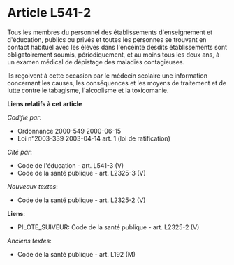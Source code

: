 # Article L541-2

Tous les membres du personnel des établissements d'enseignement et d'éducation, publics ou privés et toutes les personnes se
trouvant en contact habituel avec les élèves dans l'enceinte desdits établissements sont obligatoirement soumis,
périodiquement, et au moins tous les deux ans, à un examen médical de dépistage des maladies contagieuses.

Ils reçoivent à cette occasion par le médecin scolaire une information concernant les causes, les conséquences et les moyens
de traitement et de lutte contre le tabagisme, l'alcoolisme et la toxicomanie.

**Liens relatifs à cet article**

_Codifié par_:

  - Ordonnance 2000-549 2000-06-15
  - Loi n°2003-339 2003-04-14 art. 1 (loi de ratification)

_Cité par_:

  - Code de l'éducation - art. L541-3 (V)
  - Code de la santé publique - art. L2325-3 (V)

_Nouveaux textes_:

  - Code de la santé publique - art. L2325-2 (V)

**Liens**:

  - PILOTE_SUIVEUR: Code de la santé publique - art. L2325-2 (V)

_Anciens textes_:

  - Code de la santé publique - art. L192 (M)
